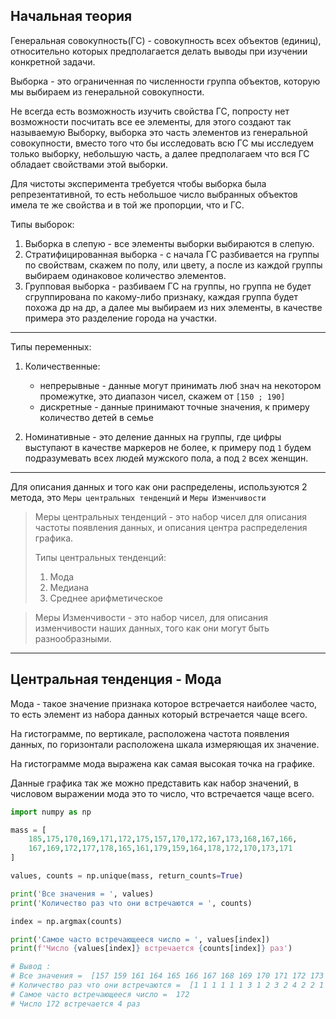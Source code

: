 Начальная теория
---

Генеральная совокупность(ГС) - совокупность всех объектов (единиц), относительно
которых предполагается делать выводы при изучении конкретной задачи.

Выборка - это ограниченная по численности группа объектов, которую мы выбираем 
из генеральной совокупности.

Не всегда есть возможность изучить свойства ГС, попросту нет возможности посчитать
все ее элементы, для этого создают так называемую Выборку, выборка это часть элементов 
из генеральной совокупности, вместо того что бы исследовать всю ГС мы исследуем только 
выборку, небольшую часть, а далее предполагаем что вся ГС обладает свойствами этой выборки.

Для чистоты эксперимента требуется чтобы выборка была репрезентативной, то есть 
небольшое число выбранных объектов имела те же свойства и в той же пропорции, что и ГС.

Типы выборок: 

1) Выборка в слепую - все элементы выборки выбираются в слепую.
2) Стратифицированная выборка - с начала ГС разбивается на группы по свойствам, скажем
по полу, или цвету, а после из каждой группы выбираем одинаковое количество элементов.
3) Групповая выборка - разбиваем ГС на группы, но группа не будет сгруппирована по 
какому-либо признаку, каждая группа будет похожа др на др, а далее мы выбираем из них
элементы, в качестве примера это разделение города на участки.

---

Типы переменных:

1) Количественные:
    - непрерывные - данные могут принимать люб знач на некотором промежутке, это 
   диапазон чисел, скажем от `[150 ; 190]`
    - дискретные - данные принимают точные значения, к примеру количество детей в семье
    

2) Номинативные - это деление данных на группы, где цифры выступают в качестве маркеров
не более, к примеру под `1` будем подразумевать всех людей мужского пола, а под `2` 
всех женщин.

---

Для описания данных и того как они распределены, используются 2 метода, это
`Меры центральных тенденций` и `Меры Изменчивости`

>Меры центральных тенденций - это набор чисел для описания частоты появления данных, 
>и описания центра распределения графика.
>
>Типы центральных тенденций:
>1) Мода
>2) Медиана
>3) Среднее арифметическое

>Меры Изменчивости - это набор чиcел, для описания изменчивости наших данных, того как
> они могут быть разнообразными.

---

Центральная тенденция - Мода
---

Мода - такое значение признака которое встречается наиболее часто, то есть
элемент из набора данных который встречается чаще всего.

На гистограмме, по вертикале, расположена частота появления данных, по горизонтали
расположена шкала измеряющая их значение.

На гистограмме мода выражена как самая высокая точка на графике.

Данные графика так же можно представить как набор значений, в числовом выражении
мода это то число, что встречается чаще всего.
```python
import numpy as np

mass = [
    185,175,170,169,171,172,175,157,170,172,167,173,168,167,166,
    167,169,172,177,178,165,161,179,159,164,178,172,170,173,171
]

values, counts = np.unique(mass, return_counts=True)

print('Все значения = ', values)
print('Количество раз что они встречаются = ', counts)

index = np.argmax(counts)

print('Самое часто встречающееся число = ', values[index])
print(f'Число {values[index]} встречается {counts[index]} раз')

# Вывод :
# Все значения =  [157 159 161 164 165 166 167 168 169 170 171 172 173 175 177 178 179 185]
# Количество раз что они встречаются =  [1 1 1 1 1 1 3 1 2 3 2 4 2 2 1 2 1 1]
# Самое часто встречающееся число =  172
# Число 172 встречается 4 раз
```










